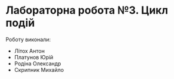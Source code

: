 # Лабораторна робота №3. Цикл подій

Роботу виконали:
- Літох Антон
- Платунов Юрій
- Родіна Олександр
- Скрипник Михайло
